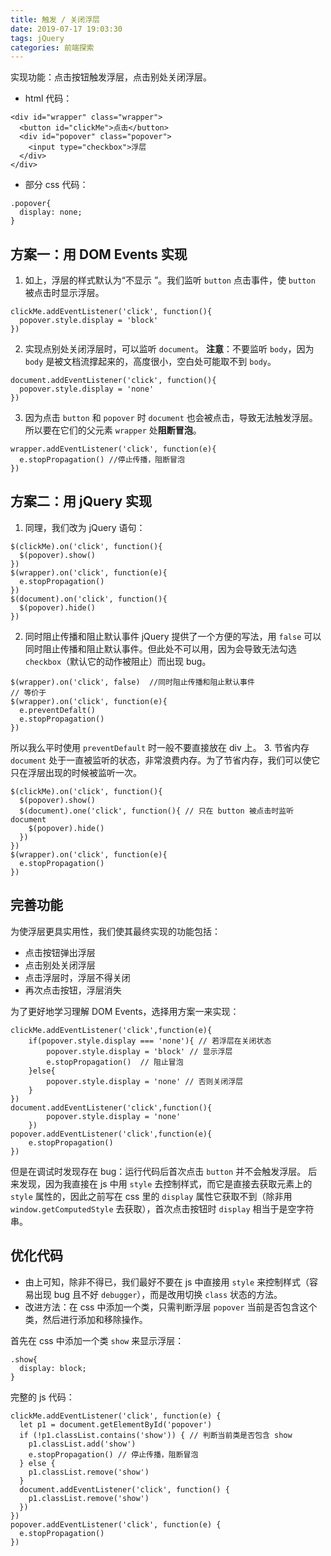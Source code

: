 ```yaml
---
title: 触发 / 关闭浮层
date: 2019-07-17 19:03:30
tags: jQuery
categories: 前端探索
---
```


实现功能：点击按钮触发浮层，点击别处关闭浮层。
+ html 代码：
```
<div id="wrapper" class="wrapper">
  <button id="clickMe">点击</button>
  <div id="popover" class="popover">
    <input type="checkbox">浮层
  </div>
</div>
```
+ 部分 css 代码：
```
.popover{
  display: none;
}
```
## 方案一：用 DOM Events 实现
1. 如上，浮层的样式默认为“不显示 ”。我们监听 `button` 点击事件，使 `button` 被点击时显示浮层。
```
clickMe.addEventListener('click', function(){
  popover.style.display = 'block'
})
```
2. 实现点别处关闭浮层时，可以监听 `document`。
**注意**：不要监听 `body`，因为 `body` 是被文档流撑起来的，高度很小，空白处可能取不到 `body`。
```
document.addEventListener('click', function(){
  popover.style.display = 'none'
})
```
3. 因为点击 `button` 和 `popover` 时 `document` 也会被点击，导致无法触发浮层。所以要在它们的父元素 `wrapper` 处**阻断冒泡**。
```
wrapper.addEventListener('click', function(e){
  e.stopPropagation() //停止传播，阻断冒泡
})
```

## 方案二：用 jQuery 实现
1. 同理，我们改为 jQuery 语句：
```
$(clickMe).on('click', function(){
  $(popover).show()
})
$(wrapper).on('click', function(e){
  e.stopPropagation()
})
$(document).on('click', function(){
  $(popover).hide()
})
```
2. 同时阻止传播和阻止默认事件
jQuery 提供了一个方便的写法，用 `false` 可以同时阻止传播和阻止默认事件。但此处不可以用，因为会导致无法勾选 `checkbox`（默认它的动作被阻止）而出现 bug。
```
$(wrapper).on('click', false)  //同时阻止传播和阻止默认事件
// 等价于
$(wrapper).on('click', function(e){
  e.preventDefalt()
  e.stopPropagation()
})
```
所以我么平时使用 `preventDefault` 时一般不要直接放在 div 上。
3. 节省内存
`document` 处于一直被监听的状态，非常浪费内存。为了节省内存，我们可以使它只在浮层出现的时候被监听一次。
```
$(clickMe).on('click', function(){
  $(popover).show()
  $(document).one('click', function(){ // 只在 button 被点击时监听 document 
    $(popover).hide()
  })
})
$(wrapper).on('click', function(e){
  e.stopPropagation()
})
```

## 完善功能
为使浮层更具实用性，我们使其最终实现的功能包括：
+ 点击按钮弹出浮层
+ 点击别处关闭浮层
+ 点击浮层时，浮层不得关闭
+ 再次点击按钮，浮层消失

为了更好地学习理解 DOM Events，选择用方案一来实现：
```
clickMe.addEventListener('click',function(e){
	if(popover.style.display === 'none'){ // 若浮层在关闭状态
		popover.style.display = 'block' // 显示浮层
		e.stopPropagation()  // 阻止冒泡
	}else{
		popover.style.display = 'none' // 否则关闭浮层
    }
})
document.addEventListener('click',function(){
		popover.style.display = 'none'
	})
popover.addEventListener('click',function(e){
	e.stopPropagation() 
})
```
但是在调试时发现存在 bug：运行代码后首次点击 `button` 并不会触发浮层。
后来发现，因为我直接在 js 中用 `style` 去控制样式，而它是直接去获取元素上的 `style` 属性的，因此之前写在 css 里的 `display` 属性它获取不到（除非用 `window.getComputedStyle` 去获取），首次点击按钮时 `display` 相当于是空字符串。 

## 优化代码
+ 由上可知，除非不得已，我们最好不要在 js 中直接用 `style` 来控制样式（容易出现 bug 且不好 `debugger`），而是改用切换 `class` 状态的方法。
+ 改进方法：在 css 中添加一个类，只需判断浮层 `popover` 当前是否包含这个类，然后进行添加和移除操作。

首先在 css 中添加一个类 `show` 来显示浮层：
```
.show{
  display: block;
}
```
完整的 js 代码：
```
clickMe.addEventListener('click', function(e) {
  let p1 = document.getElementById('popover')
  if (!p1.classList.contains('show')) { // 判断当前类是否包含 show 
    p1.classList.add('show')
    e.stopPropagation() // 停止传播，阻断冒泡
  } else {
    p1.classList.remove('show')
  }
  document.addEventListener('click', function() {
    p1.classList.remove('show')
  })
})
popover.addEventListener('click', function(e) {
  e.stopPropagation()
})
```
